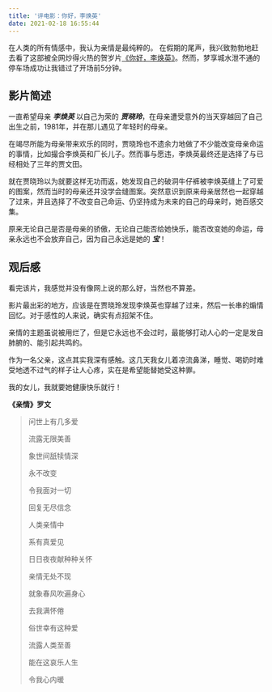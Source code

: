 ```yaml
---
title: '评电影：你好，李焕英'
date: 2021-02-18 16:55:44
---
```


在人类的所有情感中，我认为亲情是最纯粹的。
在假期的尾声，我兴致勃勃地赶去看了这部被全网炒得火热的贺岁片[《你好，李焕英》](https://movie.douban.com/subject/34841067/)。然而，梦享城水泄不通的停车场成功让我错过了开场前5分钟。

## 影片简述

一直希望母亲 ***李焕英*** 以自己为荣的 ***贾晓玲***，在母亲遭受意外的当天穿越回了自己出生之前，1981年，并在那儿遇见了年轻时的母亲。

在竭尽所能为母亲带来欢乐的同时，贾晓玲也不遗余力地做了不少能改变母亲命运的事情，比如撮合李焕英和厂长儿子。然而事与愿违，李焕英最终还是选择了与已经相处了三年的贾文田。

就在贾晓玲以为就要这样无功而返，她发现自己的破洞牛仔裤被李焕英缝上了可爱的图案，然而当时的母亲还并没学会缝图案。突然意识到原来母亲居然也一起穿越了过来，并且选择了不改变自己命运、仍坚持成为未来的自己的母亲时，她百感交集。

原来无论自己是否是母亲的骄傲，无论自己能否给她快乐，能否改变她的命运，母亲永远也不会放弃自己，因为自己永远是她的 ***宝***！

## 观后感

看完该片，我感觉并没有像网上说的那么好，当然也不算差。

影片最出彩的地方，应该是在贾晓玲发现李焕英也穿越了过来，然后一长串的煽情回忆。对于感性的人来说，确实有点招架不住。

亲情的主题虽说被用烂了，但是它永远也不会过时，最能够打动人心的一定是发自肺腑的、能引起共鸣的。

作为一名父亲，这点其实我深有感触。这几天我女儿着凉流鼻涕，睡觉、喝奶时难受地透不过气的样子让人心疼，实在是希望能替她受这种罪。

我的女儿，我就要她健康快乐就行！

**《亲情》罗文**

>问世上有几多爱
>
>流露无限美善
>
>象世间舐犊情深
>
>永不改变
>
>令我面对一切
>
>回复无尽信念
>
>人类亲情中
>
>系有真爱见
>
>日日夜夜献种种关怀
>
>亲情无处不现
>
>就象春风吹遍身心
>
>去我满怀倦
>
>俗世幸有这种爱
>
>流露人类至善
>
>能在这哀乐人生
>
>令我心内暖
